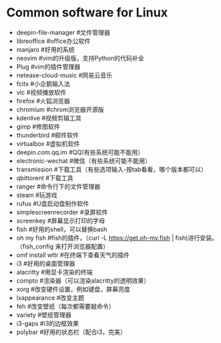 # Common software for Linux

- deepin-file-manager   #文件管理器
- libreoffice   #office办公软件
- manjaro   #好用的系统
- neovim    #vim的升级版，支持Python的代码补全
- Plug      #vim的插件管理器
- netease-cloud-music   #网易云音乐
- fcitx     #小企鹅输入法
- vlc       #视频播放软件
- firefox   #火狐浏览器
- chromium  #chrom浏览器开源版
- kdenlive  #视频剪辑工具
- gimp      #修图软件
- thunderbird   #邮件软件
- virtualbox    #虚拟机软件
- deepin.com.qq.im  #QQ(有些系统可能不能用）
- electronic-wechat #微信（有些系统可能不能用）
- transmission      #下载工具（有些选项输入-按tab看看，哪个版本都可以）
- qbittorent        #下载工具
- ranger        #命令行下的文件管理器
- steam         #玩游戏
- rufus         #U盘启动盘制作软件
- simplescreenrecorder  #录屏软件
- screenkey             #屏幕显示打印的字母
- fish          #好用的shell，可以替换bash
- oh my fish    #fish的插件，（curl -L https://get.oh-my.fish | fish)进行安装。（fish_config 来打开浏览器配置）
- omf install wttr  #在终端下查看天气的插件
- i3                #好用的桌面管理器
- alacritty         #用显卡渲染的终端
- compto            #渲染器（可以渲染alacritty的透明效果）
- xorg              #改变硬件设置，例如键盘，屏幕亮度
- lxappearance      #改变主题
- feh               #改变壁纸（每次都需要敲命令）
- variety           #壁纸管理器
- i3-gaps           #i3的边框效果
- polybar           #好用的状态栏（配合i3，完美）





























